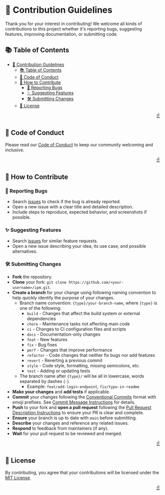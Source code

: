 <!-- markdownlint-disable MD033 MD041 -->

<a id="top"></a>

# 🤝 Contribution Guidelines

Thank you for your interest in contributing! We welcome all kinds of contributions to this project whether it's reporting bugs, suggesting features, improving documentation, or submitting code.

## 📚 Table of Contents

- [🤝 Contribution Guidelines](#-contribution-guidelines)
  - [📚 Table of Contents](#-table-of-contents)
  - [📜 Code of Conduct](#-code-of-conduct)
  - [📝 How to Contribute](#-how-to-contribute)
    - [🐛 Reporting Bugs](#-reporting-bugs)
    - [✨ Suggesting Features](#-suggesting-features)
    - [🛠️ Submitting Changes](#️-submitting-changes)
  - [📜 License](#-license)

<p align="right"><a href="#top">☝️</a></p>

## 📜 Code of Conduct

Please read our [Code of Conduct](CODE-OF-CONDUCT.md) to keep our community welcoming and inclusive.

<p align="right"><a href="#top">☝️</a></p>

## 📝 How to Contribute

### 🐛 Reporting Bugs

- Search [issues](https://github.com/imfsiddiqui/ipm/issues) to check if the bug is already reported.
- Open a new issue with a clear title and detailed description.
- Include steps to reproduce, expected behavior, and screenshots if possible.

### ✨ Suggesting Features

- Search [issues](https://github.com/imfsiddiqui/ipm/issues) for similar feature requests.
- Open a new issue describing your idea, its use case, and possible alternatives.

### 🛠️ Submitting Changes

- **Fork** the repository.
- **Clone** your fork: `git clone https://github.com/<your-username>/ipm.git`.
- **Create a branch** for your change using following naming convention to help quickly identify the purpose of your changes.
  - Branch name convention: `{type}/your-branch-name`, where `{type}` is one of the following:
    - `build` - Changes that affect the build system or external dependencies
    - `chore` - Maintenance tasks not affecting main code
    - `ci` - Changes to CI configuration files and scripts
    - `docs` - Documentation-only changes
    - `feat` - New features
    - `fix` - Bug fixes
    - `perf` - Changes that improve performance
    - `refactor` - Code changes that neither fix bugs nor add features
    - `revert` - Reverting a previous commit
    - `style` - Code style, formatting, missing semicolons, etc.
    - `test` - Adding or updating tests
  - The branch name after `{type}/` will be all in lowercase, words separated by dashes (`-`).  
    - Example: `feat/add-login-endpoint`, `fix/typo-in-readme`
- **Make your changes** and **add tests** if applicable.
- **Commit** your changes following the [Conventional Commits](https://www.conventionalcommits.org/) format with emoji prefixes. See [Commit Message Instructions](/.github/copilot/commit-message-instructions.md) for details.
- **Push** to your fork and **open a pull request** following the [Pull Request Description Instructions](/.github/copilot/pull-request-description-instructions.md) to ensure your PR is clear and complete.
- **Ensure** your branch is up to date with `main` before submitting.
- **Describe** your changes and reference any related issues.
- **Respond** to feedback from maintainers (if any).
- **Wait** for your pull request to be reviewed and merged.

<p align="right"><a href="#top">☝️</a></p>

## 📜 License

By contributing, you agree that your contributions will be licensed under the [MIT License](https://github.com/imfsiddiqui/ipm/blob/main/LICENSE.md).

<p align="right"><a href="#top">☝️</a></p>
